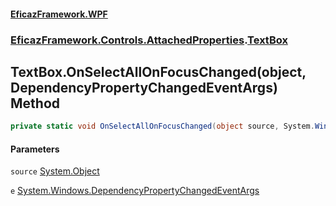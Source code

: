 #### [EficazFramework.WPF](EficazFrameworkWPF.md 'EficazFramework WPF')
### [EficazFramework.Controls.AttachedProperties](EficazFrameworkWPF.md#EficazFramework.Controls.AttachedProperties 'EficazFramework.Controls.AttachedProperties').[TextBox](EficazFramework.Controls.AttachedProperties/TextBox.md 'EficazFramework.Controls.AttachedProperties.TextBox')

## TextBox.OnSelectAllOnFocusChanged(object, DependencyPropertyChangedEventArgs) Method

```csharp
private static void OnSelectAllOnFocusChanged(object source, System.Windows.DependencyPropertyChangedEventArgs e);
```
#### Parameters

<a name='EficazFramework.Controls.AttachedProperties.TextBox.OnSelectAllOnFocusChanged(object,System.Windows.DependencyPropertyChangedEventArgs).source'></a>

`source` [System.Object](https://docs.microsoft.com/en-us/dotnet/api/System.Object 'System.Object')

<a name='EficazFramework.Controls.AttachedProperties.TextBox.OnSelectAllOnFocusChanged(object,System.Windows.DependencyPropertyChangedEventArgs).e'></a>

`e` [System.Windows.DependencyPropertyChangedEventArgs](https://docs.microsoft.com/en-us/dotnet/api/System.Windows.DependencyPropertyChangedEventArgs 'System.Windows.DependencyPropertyChangedEventArgs')